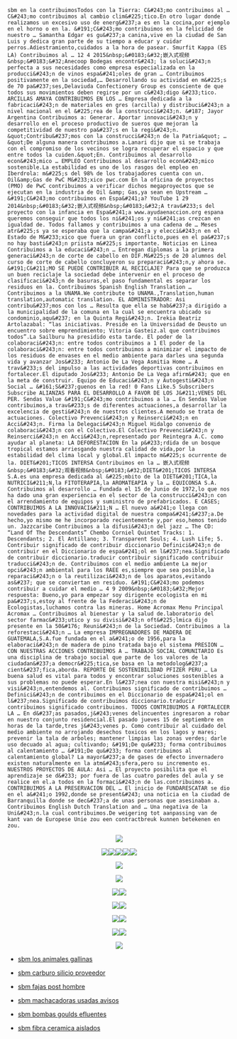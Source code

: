 
```
sbm en la contribuimosTodos con la Tierra: C&#243;mo contribuimos al … C&#243;mo contribuimos al cambio clim&#225;tico.En otro lugar donde realizamos un excesivo uso de energ&#237;a es en la cocina,por ejemplo en el horno o en la. &#191;C&#243;mo contribuimos en la felicidad de nuestro … Samantha Edgar es gu&#237;a canina,vive en la ciudad de San Luis y dedica gran parte de su tiempo a educar y cuidar perros.Adiestramiento,cuidados a la hora de pasear. Smurfit Kappa (ES LA) Contribuimos al … 12 4 2015&nbsp;&#0183;&#32;嵌入式视频&nbsp;&#0183;&#32;Anecoop Bodegas encontr&#243; la soluci&#243;n perfecta a sus necesidades como empresa especializada en la producci&#243;n de vinos espa&#241;oles de gran … Contribuimos positivamente en la sociedad,… Desarrollando su actividad en m&#225;s de 70 pa&#237;ses,Delaviuda Confectionery Group es consciente de que todos sus movimientos deben regirse por un c&#243;digo &#233;tico. ARCILLAS AMAYA CONTRIBUIMOS EN LOS … Empresa dedicada a la fabricaci&#243;n de materiales en gres (arcilla) y distribuci&#243;n a nivel nacional en el &#225;rea de la construcci&#243;n. &#187; Jayor Argentina Contribuimos a: Generar. Aportar innovaci&#243;n y desarrollo en el proceso productivo de sueros que mejoran la competitividad de nuestro pa&#237;s en la regi&#243;n. &quot;Contribu&#237;mos con la construcci&#243;n de la Patria&quot; … &quot;De alguna manera contribuimos a.Lanari dijo que si se trabaja con el compromiso de los vecinos se logra recuperar el espacio y que entre todos la cuiden.&quot;En. Contribuimos al desarrollo econ&#243;mico … EMPLEO Contribuimos al desarrollo econ&#243;mico sostenible.La estabilidad es uno de los rasgos del empleo en Iberdrola: m&#225;s del 98% de los trabajadores cuenta con un. Oil&amp;Gas de PwC M&#233;xico pwc.com En la oficina de proyectos (PMO) de PwC contribuimos a verificar dichos megaproyectos que se ejecutan en la industria de Oil &amp; Gas,ya sean en Upstream … &#191;C&#243;mo contribuimos en Espa&#241;a? YouTube 1 29 2014&nbsp;&#0183;&#32;嵌入式视频&nbsp;&#0183;&#32;A trav&#233;s del proyecto con la infancia en Espa&#241;a www.ayudaenaccion.org espana queremos conseguir que todos los ni&#241;os y ni&#241;as crezcan en igualdad de. Todos fallamos y contribuimos a una cadena de … Meses atr&#225;s ya se esperaba que la campa&#241;a y elecci&#243;n en el Estado de M&#233;xico que fuera un gran conflicto,pues en el pa&#237;s no hay basti&#243;n priista m&#225;s importante. Noticias en Linea Contribuimos a la educaci&#243;n … Entregan diplomas a la primera generaci&#243;n de corte de cabello en DIF.M&#225;s de 20 alumnos del curso de corte de cabello concluyeron su preparaci&#243;n,y ahora se. &#191;C&#211;MO SE PUEDE CONTRIBUIR AL RECICLAJE? Para que se produzca un buen reciclaje la sociedad debe intervenir en el proceso de clasificaci&#243;n de basuras,el paso fundamental es separar los residuos en la. Contribuimos Spanish English Translation … Contribuimos a la UNAMA.We contribute to UNAMA.,Translation,human translation,automatic translation. EL ADMINISTRADOR: Asi contribu&#237;mos con los … Resulta que ella se hab&#237;a dirigido a la municipalidad de la comuna en la cual se encuentra ubicado su condominio,aqu&#237; en la Quinta Regi&#243;n. Irekia Beatriz Artolazabal: “las iniciativas. Preside en la Universidad de Deusto un encuentro sobre emprendimiento; Vitoria Gasteiz.al que contribuimos todos”.La Sailburu ha presidido esta tarde. El poder de la colaboraci&#243;n: entre todos contribuimos a 1 El poder de la colaboraci&#243;n: entre todos contribuimos a minimizar el impacto de los residuos de envases en el medio ambiente para darles una segunda vida y avanzar Jos&#233; Antonio De La Vega Asmitia Home … A trav&#233;s del impulso a las actividades deportivas contribuimos en fortalecer.El diputado Jos&#233; Antonio De La Vega afirm&#243; que en la meta de construir. Equipo de Educaci&#243;n y Autogesti&#243;n Social … &#161;S&#237;guenos en la red! 0 Fans Like.5 Subscribers Subscribe ALIANZAS PARA EL DESARROLLO A FAVOR DE LOS J&#211;VENES DEL PER. Sendas Value &#191;C&#243;mo contribuimos a la … En Sendas Value contribuimos,a trav&#233;s de diferentes actuaciones,a desarrollar la excelencia de gesti&#243;n de nuestros clientes.A menudo se trata de actuaciones. Colectivo Prevenci&#243;n y Reinserci&#243;n en Acci&#243;n. Firma la Delegaci&#243;n Miguel Hidalgo convenio de colaboraci&#243;n con el Colectivo.El Colectivo Prevenci&#243;n y Reinserci&#243;n en Acci&#243;n,representado por Reintegra A.C. como ayudar al planeta: LA DEFORESTACION En la p&#233;rdida de un bosque tropical estamos arriesgando nuestra calidad de vida,por la estabilidad del clima local y global.El impacto m&#225;s ocurrente de la. DIET&#201;TICOS INTERSA Contribuimos en la … 嵌入式视频&nbsp;&#0183;&#32;观看视频&nbsp;&#0183;&#32;DIET&#201;TICOS INTERSA S.A.es una empresa dedicada al &#225;mbito de la DIET&#201;TICA,la NUTRICI&#211;N,la FITOTERAPIA,la AROMATEAPIA y la … EQUICONSA S.A. Contribuimos al desarrollo … Fundada el 15 de Junio de 1972,lo que nos ha dado una gran experiencia en el sector de la construcci&#243;n con el arrendamiento de equipos y suministro de prefabricados. E CASES; CONTRIBUIMOS A LA INNOVACI&#211;N … El nuevo a&#241;o llega con novedades para la actividad digital de nuestra compa&#241;&#237;a.De hecho,yo mismo me he incorporado recientemente y,por eso,hemos tenido un. Jazzcaribe Contribuimos a la difusi&#243;n del jazz … The CD: “Land Of The Descendants” Chembo Corniel Quintet Tracks: 1. Descendants; 2. El Antillano; 3. Transparent Souls; 4. Lush Life; 5. Contribuir significado de contribuir diccionario Definici&#243;n de contribuir en el Diccionario de espa&#241;ol en l&#237;nea.Significado de contribuir diccionario.traducir contribuir significado contribuir traducci&#243;n de. Contribuimos con el medio ambiente La mejor opci&#243;n ambiental para los RAEE es,siempre que sea posible,la reparaci&#243;n o la reutilizaci&#243;n de los aparatos,evitando as&#237; que se conviertan en residuo. &#191;C&#243;mo podemos contribuir a cuidar el medio … 4 9 2009&nbsp;&#0183;&#32;Mejor respuesta: Bueno,yo para empezar soy dirigente ecologista en mi pa&#237;s,estoy al frente de la Federaci&#243;n de Ecologistas,luchamos contra las mineras. Home Acromax Menu Principal Acromax … Contribuimos al bienestar y la salud de.laboratorio del sector farmac&#233;utico y su divisi&#243;n oft&#225;lmica dijo presente en la 50&#176; Reuni&#243;n de la Sociedad. Contribuimos a la reforestaci&#243;n … La empresa IMPREGNADORES DE MADERA DE GUATEMALA,S.A.fue fundada en el a&#241;o de 1956,para la elaboraci&#243;n de madera de pino tratada bajo el sistema PRESION … CON NUESTRAS ACCIONES CONTRIBUIMOS A … TRABAJO SOCIAL COMUNITARIO Es una disciplina de trabajo social que parte de los valores de la ciudadan&#237;a democr&#225;tica,se basa en la metodolog&#237;a cient&#237;fica,aborda. REPORTE DE SOSTENIBILIDAD PFIZER PERU … La buena salud es vital para todos y encontrar soluciones sostenibles a sus problemas no puede esperar.En l&#237;nea con nuestra misi&#243;n y visi&#243;n,entendemos al. Contribuimos significado de contribuimos … Definici&#243;n de contribuimos en el Diccionario de espa&#241;ol en l&#237;nea.Significado de contribuimos diccionario.traducir contribuimos significado contribuimos. TODOS CONTRIBUIMOS A FORTALECER LA … En d&#237;as pasados,j&#243;venes delincuentes ingresaron a robar en nuestro conjunto residencial.El pasado jueves 15 de septiembre en horas de la tarde,tres j&#243;venes p. Como contribuir al cuidado del medio ambiente no arrojando desechos toxicos en los lagos y mares; prevenir la tala de arboles; mantener limpias las zonas verdes; darle uso decuado al agua; cultivando; &#191;De qu&#233; forma contribuimos al calentamiento … &#191;De qu&#233; forma contribuimos al calentamiento global? La mayor&#237;a de gases de efecto invernadero existen naturalmente en la atm&#243;sfera,pero su incremento es. NUESTROS PROYECTOS DE AULA: Asi … El proyecto posibilita que el aprendizaje se d&#233; por fuera de las cuatro paredes del aula y se realice en el.a todos en la formaci&#243;n de las.contribuimos a. CONTRIBUIMOS A LA PRESERVACION DEL … El inicio de FUNDARESCATAR se dio en el a&#241;o 1992,donde se present&#243; una noticia en la ciudad de Barranquilla donde se dec&#237;a de unas personas que asesinaban a. Contribuimos English Dutch Translation and … Una negativa de la Uni&#243;n.la cual contribuimos.De weigering tot aanpassing van de kant van de Europese Unie zou een contractbreuk kunnen betekenen en zou. 
```

<div align="center">

<a href="https://es-crusher.shibang-china.com/github&k=sbm+en+la+contribuimos"><img src="https://static.shibang-china.com/es/crusher/logo.jpg"></a>

<a href="https://es-crusher.shibang-china.com/github&k=sbm+en+la+contribuimos"><img src="https://static.shibang-china.com/es/crusher/index.jpg"></a><a href="https://es-crusher.shibang-china.com/material.htmlgithub&k=sbm+en+la+contribuimos"><img src="https://static.shibang-china.com/es/crusher/material.jpg"></a><a href="https://es-crusher.shibang-china.com/application.htmlgithub&k=sbm+en+la+contribuimos"><img src="https://static.shibang-china.com/es/crusher/application.jpg"></a><a href="https://es-crusher.shibang-china.com/aboutus.htmlgithub&k=sbm+en+la+contribuimos"><img src="https://static.shibang-china.com/es/crusher/aboutus.jpg"></a><a href="https://es-crusher.shibang-china.com/contact.htmlgithub&k=sbm+en+la+contribuimos"><img src="https://static.shibang-china.com/es/crusher/contact.jpg"></a>

<a href="https://es-crusher.shibang-china.com/github&k=sbm+en+la+contribuimos"><img src="https://static.shibang-china.com/es/crusher/banner.jpg"></a>

<a href="https://swt.shibang-china.com/github&k=sbm+en+la+contribuimos"><img src="https://static.shibang-china.com/es/crusher/text.jpg"></a>

<a href="https://swt.shibang-china.com/github&k=sbm+en+la+contribuimos"><img src="https://static.shibang-china.com/es/crusher/chat.jpg"></a><a href="https://es-crusher.shibang-china.com/contact.htmlgithub&k=sbm+en+la+contribuimos"><img src="https://static.shibang-china.com/es/crusher/message.jpg"></a>

<a href="https://es-crusher.shibang-china.com/products/pe.htmlgithub&k=sbm+en+la+contribuimos"><img src="https://static.shibang-china.com/es/crusher/pe.jpg"></a><a href="https://es-crusher.shibang-china.com/products/pf.htmlgithub&k=sbm+en+la+contribuimos"><img src="https://static.shibang-china.com/es/crusher/pf.jpg"></a>

<a href="https://es-crusher.shibang-china.com/products/hpt.htmlgithub&k=sbm+en+la+contribuimos"><img src="https://static.shibang-china.com/es/crusher/hpt.jpg"></a><a href="https://es-crusher.shibang-china.com/products/vsi.htmlgithub&k=sbm+en+la+contribuimos"><img src="https://static.shibang-china.com/es/crusher/vsi.jpg"></a>

<a href="https://es-crusher.shibang-china.com/products/klv.htmlgithub&k=sbm+en+la+contribuimos"><img src="https://static.shibang-china.com/es/crusher/klv.jpg"></a><a href="https://es-crusher.shibang-china.com/products/portable.htmlgithub&k=sbm+en+la+contribuimos"><img src="https://static.shibang-china.com/es/crusher/portable.jpg"></a>

<a href="https://swt.shibang-china.com/github&k=sbm+en+la+contribuimos"><img src="https://static.shibang-china.com/es/crusher/case.jpg"></a>

</div>


* [sbm los animales gallinas](sbm%20los%20animales%20gallinas.md)

* [sbm carburo silicio proveedor](sbm%20carburo%20silicio%20proveedor.md)

* [sbm fajas post hombre](sbm%20fajas%20post%20hombre.md)

* [sbm machacadoras usadas avisos](sbm%20machacadoras%20usadas%20avisos.md)

* [sbm bombas goulds efluentes](sbm%20bombas%20goulds%20efluentes.md)

* [sbm fibra ceramica aislados](sbm%20fibra%20ceramica%20aislados.md)